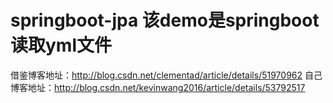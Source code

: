 # springboot-jpa 该demo是springboot读取yml文件
借鉴博客地址：http://blog.csdn.net/clementad/article/details/51970962
自己博客地址：http://blog.csdn.net/kevinwang2016/article/details/53792517
